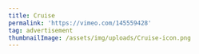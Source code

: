 ```yaml
---
title: Cruise
permalink: 'https://vimeo.com/145559428'
tag: advertisement
thumbnailImage: /assets/img/uploads/Cruise-icon.png
---
```


